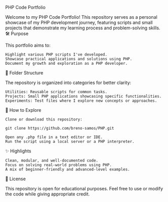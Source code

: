PHP Code Portfolio

Welcome to my PHP Code Portfolio! This repository serves as a personal showcase of my PHP development journey, featuring scripts and small projects that demonstrate my learning process and problem-solving skills.
🛠️ Purpose

This portfolio aims to:

    Highlight various PHP scripts I've developed.
    Showcase practical applications and solutions using PHP.
    Document my growth and exploration as a PHP developer.

📂 Folder Structure

The repository is organized into categories for better clarity:

    Utilities: Reusable scripts for common tasks.
    Projects: Small PHP applications showcasing specific functionalities.
    Experiments: Test files where I explore new concepts or approaches.

🚀 How to Explore

    Clone or download this repository:

    git clone https://github.com/breno-samos/PHP.git

    Open any .php file in a text editor or IDE.
    Run the script using a local server or a PHP interpreter.

✨ Highlights

    Clean, modular, and well-documented code.
    Focus on solving real-world problems using PHP.
    A mix of beginner-friendly and advanced-level examples.

📜 License

This repository is open for educational purposes. Feel free to use or modify the code while giving appropriate credit.